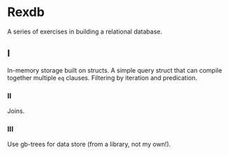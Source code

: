 # Rexdb

A series of exercises in building a relational database.

## I

In-memory storage built on structs.
A simple query struct that can compile together multiple `eq` clauses.
Filtering by iteration and predication.

### II

Joins.

### III

Use gb-trees for data store (from a library, not my own!).
